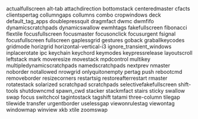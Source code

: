 actualfullscreen
alt-tab
attachdirection
bottomstack
centeredmaster
cfacts
clientspertag
collumngaps
collumns
combo
cropwindows
deck
default_tag_apps
doublepressquit
dragmfact
dwmc
dwmfifo
dynamicscratchpads
dynamicswallow
ewmhtags
fakefullscreen
fibonacci
flextile
focusfullscreen
focusmaster
focusonclick
focusurgent
fsignal
focusfullscreen
fullscreen
gaplessgrid
gestures
goback
graballkeycodes
gridmode
horizgrid
horizontal-vertical-i3
ignore_transient_windows
inplacerotate
ipc
keychain
keychord
keymodes
keypressrelease
layoutscroll
leftstack
mark
moveresize
movestack
mpdcontrol
multikey
multipledynamicscratchpads
namedscratchpads
nextprev
nmaster
noborder
notallowed
nrowgrid
onlyquitonempty
pertag
push
rebootcmd
removeborder
resizecorners
restartsig
restoreafterrestart
rmaster
rotatestack
                                solarized
scratchpad
scratchpads
selectivefakefullscreen
shift-tools
shutdowncmd
spawn_cwd
stacker
stackmfact
stairs
sticky
swallow
swap focus
switchcol
tagintostack
tagshift
tatami
three-column
tilegap
tilewide
transfer
urgentborder
uselessgap
viewonrulestag
viewontag
windowmap
winview
xkb
xtile
zoomswap
